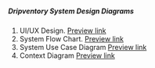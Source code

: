 ##### Dripventory System Design Diagrams

1. UI/UX Design. [Preview link](https://www.figma.com/file/Rq4N5ygR4lUWEmJn52WU4Z/IBL-3.4?node-id=1%3A3&t=oE9oYVGe37U8w1uP-1)
2. System Flow Chart. [Preview link](https://www.figma.com/file/vb7mCalQyAWmNYeHGSgns3/Dripventory-Sales-Record-Manger-System-Diagrams?node-id=0%3A1&t=WfEzGIHa2Pr0noHX-1)
3. System Use Case Diagram [Preview link](https://www.figma.com/file/vb7mCalQyAWmNYeHGSgns3/Dripventory-Sales-Record-Manger-System-Diagrams?node-id=0%3A1&t=WfEzGIHa2Pr0noHX-1)
4. Context Diagram [Preview link](https://www.figma.com/file/vb7mCalQyAWmNYeHGSgns3/Dripventory-Sales-Record-Manger-System-Diagrams?node-id=0%3A1&t=WfEzGIHa2Pr0noHX-1)


 
